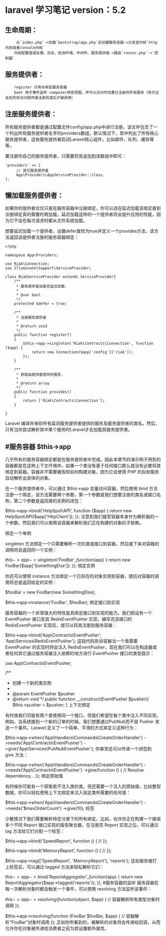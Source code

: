 # laravel 学习笔记  version：5.2
## 生命周期：
		 从`index.php`->加载`bootstrap/app.php`后创建服务容器->分发至内核`http内核或者console内核`
		内核配置错误处理、日志、检测环境、中间件、服务提供者->路由`router.php`->`控制器`
## 服务提供者：
		register 只用与绑定服务容器
		boot 用于事件监听 composer绑定视图，并可以访问可加重已注册的所有服务（改方法会在所有访问提供者注册完成后才被调用）
## 注册服务提供者：
所有服务提供者都是通过配置文件config/app.php中进行注册，该文件包含了一个列出所有服务提供者名字的providers数组，默认情况下，其中列出了所有核心服务提供者，这些服务提供者启动Laravel核心组件，比如邮件、队列、缓存等等。

要注册你自己的服务提供者，只需要将其追加到该数组中即可：	
```
'providers' => [
     // 其它服务提供者
     App\Providers\AppServiceProvider::class,
],
```	
## 懒加载服务提供者：
如果你的提供者仅仅只是在服务容器中注册绑定，你可以选在延迟加载该绑定直到注册绑定真的需要时再加载，延迟加载这样的一个提供者将会提升应用的性能，因为它不会在每次请求时都从文件系统加载。

想要延迟加载一个提供者，设置defer属性为true并定义一个provides方法，该方法返回该提供者注册的服务容器绑定：

```
<?php

namespace App\Providers;

use Riak\Connection;
use Illuminate\Support\ServiceProvider;

class RiakServiceProvider extends ServiceProvider{
    /**
     * 服务提供者加是否延迟加载.
     *
     * @var bool
     */
    protected $defer = true;

    /**
     * 注册服务提供者
     *
     * @return void
     */
    public function register()
    {
        $this->app->singleton('Riak\Contracts\Connection', function ($app) {
            return new Connection($app['config']['riak']);
        });
    }

    /**
     * 获取由提供者提供的服务.
     *
     * @return array
     */
    public function provides()
    {
        return ['Riak\Contracts\Connection'];
    }

}
```
Laravel 编译并保存所有延迟服务提供者提供的服务及服务提供者的类名。然后，只有当你尝试解析其中某个服务时Laravel才会加载其服务提供者。



#服务容器 $this->app
----
几乎所有的服务容器绑定都是在服务提供者中完成。因此本章节的演示例子用到的容器都是在这种上下文环境中，如果一个类没有基于任何接口那么就没有必要将其绑定到容器。容器并不需要被告知如何构建对象，因为它会使用 PHP 的反射服务自动解析出具体的对象。

在一个服务提供者中，可以通过 $this->app 变量访问容器，然后使用 bind 方法注册一个绑定，该方法需要两个参数，第一个参数是我们想要注册的类名或接口名称，第二个参数是返回类的实例的闭包：

$this->app->bind('HelpSpot\API', function ($app) {
    return new HelpSpot\API($app['HttpClient']);
});
注意到我们接受容器本身作为解析器的一个参数，然后我们可以使用该容器来解析我们正在构建的对象的子依赖。

绑定一个单例

singleton 方法绑定一个只需要解析一次的类或接口到容器，然后接下来对容器的调用将会返回同一个实例：

$this->app->singleton('FooBar', function ($app) {
    return new FooBar($app['SomethingElse']);
});
绑定实例

你还可以使用 instance 方法绑定一个已存在的对象实例到容器，随后对容器的调用将总是返回给定的实例：

$fooBar = new FooBar(new SomethingElse);

$this->app->instance('FooBar', $fooBar);
绑定接口到实现

服务容器的一个非常强大的特性是其绑定接口到实现的能力。我们假设有一个 EventPusher 接口及其 RedisEventPusher 实现，编写完该接口的 RedisEventPusher 实现后，就可以将其注册到服务容器：

$this->app->bind('App\Contracts\EventPusher', 'App\Services\RedisEventPusher');
这段代码告诉容器当一个类需要 EventPusher 的实现时将会注入 RedisEventPusher，现在我们可以在构造器或者任何其它通过服务容器注入依赖的地方进行 EventPusher 接口的类型提示：

use App\Contracts\EventPusher;

/**
 * 创建一个新的类实例
 *
 * @param  EventPusher  $pusher
 * @return void
 */
public function __construct(EventPusher $pusher){
    $this->pusher = $pusher;
}
上下文绑定

有时侯我们可能有两个类使用同一个接口，但我们希望在每个类中注入不同实现，例如，当系统接到一个新的订单的时候，我们想要通过PubNub而不是 Pusher 发送一个事件。Laravel 定义了一个简单、平滑的方式来定义这种行为：

$this->app->when('App\Handlers\Commands\CreateOrderHandler')
          ->needs('App\Contracts\EventPusher')
          ->give('App\Services\PubNubEventPusher');
你甚至还可以传递一个闭包到 give 方法：

$this->app->when('App\Handlers\Commands\CreateOrderHandler')
    ->needs('App\Contracts\EventPusher')
    ->give(function () {
        // Resolve dependency...
    });
绑定原始值

有时候你可能有一个获取若干注入类的类，但还需要一个注入的原始值，比如整型数据，你可以轻松使用上下文绑定来注入指定类所需要的任何值：

$this->app->when('App\Handlers\Commands\CreateOrderHandler')
    ->needs('$maxOrderCount')
    ->give(10);
标签

少数情况下我们需要解析特定分类下的所有绑定，比如，也许你正在构建一个接收多个不同 Report 接口实现的报告聚合器，在注册完 Report 实现之后，可以通过 tag 方法给它们分配一个标签：

$this->app->bind('SpeedReport', function () {
    //
});

$this->app->bind('MemoryReport', function () {
    //
});

$this->app->tag(['SpeedReport', 'MemoryReport'], 'reports');
这些服务被打上标签后，可以通过 tagged 方法来轻松解析它们：

$this->app->bind('ReportAggregator', function ($app) {
    return new ReportAggregator($app->tagged('reports'));
});
#服务容器的监听
服务容器在每一次解析对象时都会触发一个事件，可以使用 resolving 方法监听该事件：

$this->app->resolving(function ($object, $app) {
    // 容器解析所有类型对象时调用
});

$this->app->resolving(function (FooBar $fooBar, $app) {
    // 容器解析“FooBar”对象时调用
});
正如你所看到的，被解析的对象将会传递给回调，从而允许你在对象被传递给消费者之前为其设置额外属性。

















